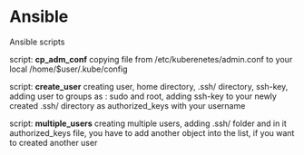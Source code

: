 # Ansible
Ansible scripts


script: **cp_adm_conf**
	copying file from /etc/kuberenetes/admin.conf to your local /home/$user/.kube/config 

script: **create_user**
	creating user, home directory, .ssh/ directory, ssh-key, adding user to groups as : sudo and root, adding ssh-key to your newly created .ssh/ directory as
	authorized_keys with your username

script: **multiple_users**
	creating multiple users, adding .ssh/ folder and in it authorized_keys file, you have to add another object into the list, if you want to created another user
